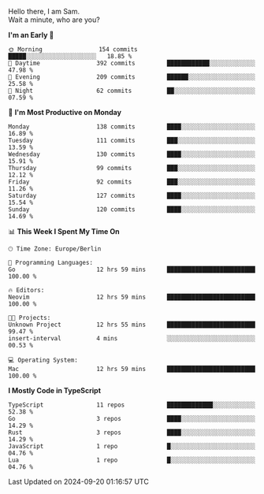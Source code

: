 Hello there, I am Sam.  
Wait a minute, who are you?
  
<!--START_SECTION:waka-->
**I'm an Early 🐤** 

```text
🌞 Morning                154 commits         █████░░░░░░░░░░░░░░░░░░░░   18.85 % 
🌆 Daytime                392 commits         ████████████░░░░░░░░░░░░░   47.98 % 
🌃 Evening                209 commits         ██████░░░░░░░░░░░░░░░░░░░   25.58 % 
🌙 Night                  62 commits          ██░░░░░░░░░░░░░░░░░░░░░░░   07.59 % 
```
📅 **I'm Most Productive on Monday** 

```text
Monday                   138 commits         ████░░░░░░░░░░░░░░░░░░░░░   16.89 % 
Tuesday                  111 commits         ███░░░░░░░░░░░░░░░░░░░░░░   13.59 % 
Wednesday                130 commits         ████░░░░░░░░░░░░░░░░░░░░░   15.91 % 
Thursday                 99 commits          ███░░░░░░░░░░░░░░░░░░░░░░   12.12 % 
Friday                   92 commits          ███░░░░░░░░░░░░░░░░░░░░░░   11.26 % 
Saturday                 127 commits         ████░░░░░░░░░░░░░░░░░░░░░   15.54 % 
Sunday                   120 commits         ████░░░░░░░░░░░░░░░░░░░░░   14.69 % 
```


📊 **This Week I Spent My Time On** 

```text
🕑︎ Time Zone: Europe/Berlin

💬 Programming Languages: 
Go                       12 hrs 59 mins      █████████████████████████   100.00 % 

🔥 Editors: 
Neovim                   12 hrs 59 mins      █████████████████████████   100.00 % 

🐱‍💻 Projects: 
Unknown Project          12 hrs 55 mins      █████████████████████████   99.47 % 
insert-interval          4 mins              ░░░░░░░░░░░░░░░░░░░░░░░░░   00.53 % 

💻 Operating System: 
Mac                      12 hrs 59 mins      █████████████████████████   100.00 % 
```

**I Mostly Code in TypeScript** 

```text
TypeScript               11 repos            █████████████░░░░░░░░░░░░   52.38 % 
Go                       3 repos             ████░░░░░░░░░░░░░░░░░░░░░   14.29 % 
Rust                     3 repos             ████░░░░░░░░░░░░░░░░░░░░░   14.29 % 
JavaScript               1 repo              █░░░░░░░░░░░░░░░░░░░░░░░░   04.76 % 
Lua                      1 repo              █░░░░░░░░░░░░░░░░░░░░░░░░   04.76 % 
```




 Last Updated on 2024-09-20 01:16:57 UTC
<!--END_SECTION:waka-->
